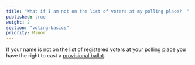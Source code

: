 ```yaml
---
title: "What if I am not on the list of voters at my polling place?  "
published: true
weight: 2
section: "voting-basics"
priority: Minor
---
```

If your name is not on the list of registered voters at your polling place you have the right to cast a [provisional ballot](#item-what-is-provisional-ballot).


